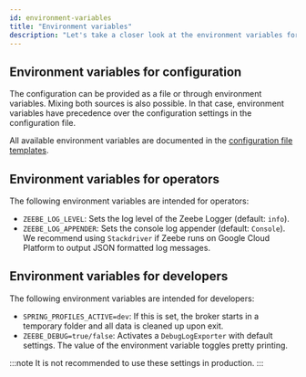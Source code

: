 ```yaml
---
id: environment-variables
title: "Environment variables"
description: "Let's take a closer look at the environment variables for configuration, operators, and developers."
---
```


## Environment variables for configuration

The configuration can be provided as a file or through environment variables. Mixing both sources is also possible. In that case, environment variables have precedence over the configuration settings in the configuration file.

All available environment variables are documented in the [configuration file templates](configuration/#configuration-file-templates).

## Environment variables for operators

The following environment variables are intended for operators:

- `ZEEBE_LOG_LEVEL`: Sets the log level of the Zeebe Logger (default: `info`).
- `ZEEBE_LOG_APPENDER`: Sets the console log appender (default: `Console`). We recommend using `Stackdriver` if Zeebe runs on Google Cloud Platform to output JSON formatted log messages.

## Environment variables for developers

The following environment variables are intended for developers:

- `SPRING_PROFILES_ACTIVE=dev`: If this is set, the broker starts in a temporary folder and all data is cleaned up upon exit.
- `ZEEBE_DEBUG=true/false`: Activates a `DebugLogExporter` with default settings. The value of the environment variable toggles pretty printing.

:::note
It is not recommended to use these settings in production.
:::
